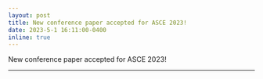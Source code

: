 ```yaml
---
layout: post
title: New conference paper accepted for ASCE 2023!
date: 2023-5-1 16:11:00-0400
inline: true
---
```



New conference paper accepted for ASCE 2023!


***


